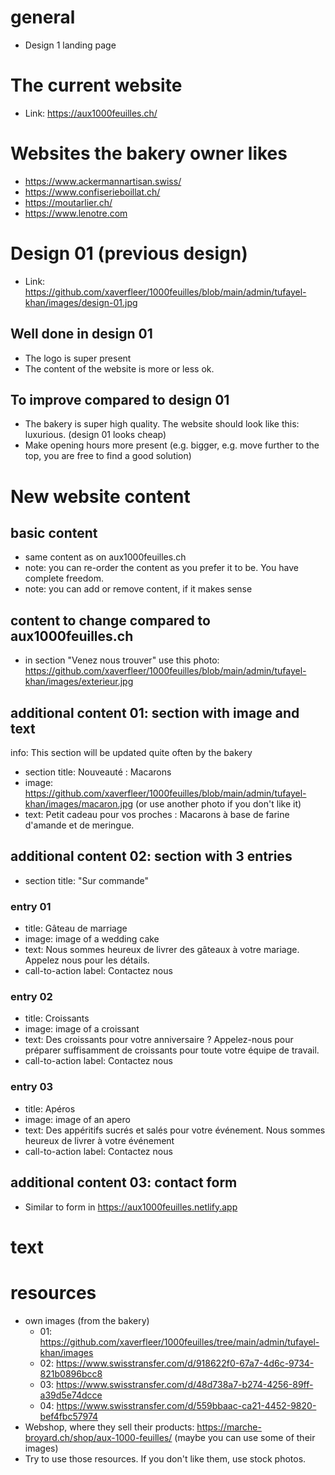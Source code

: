 # general

- Design 1 landing page

# The current website

- Link: https://aux1000feuilles.ch/

# Websites the bakery owner likes

- https://www.ackermannartisan.swiss/
- https://www.confiserieboillat.ch/
- https://moutarlier.ch/
- https://www.lenotre.com

# Design 01 (previous design)

- Link: https://github.com/xaverfleer/1000feuilles/blob/main/admin/tufayel-khan/images/design-01.jpg

## Well done in design 01

- The logo is super present
- The content of the website is more or less ok.

## To improve compared to design 01

- The bakery is super high quality. The website should look like this: luxurious. (design 01 looks cheap)
- Make opening hours more present (e.g. bigger, e.g. move further to the top, you are free to find a good solution)

# New website content

## basic content

- same content as on aux1000feuilles.ch
- note: you can re-order the content as you prefer it to be. You have complete freedom.
- note: you can add or remove content, if it makes sense

## content to change compared to aux1000feuilles.ch

- in section "Venez nous trouver" use this photo: https://github.com/xaverfleer/1000feuilles/blob/main/admin/tufayel-khan/images/exterieur.jpg

## additional content 01: section with image and text

info: This section will be updated quite often by the bakery

- section title: Nouveauté : Macarons
- image: https://github.com/xaverfleer/1000feuilles/blob/main/admin/tufayel-khan/images/macaron.jpg (or use another photo if you don't like it)
- text: Petit cadeau pour vos proches : Macarons à base de farine d'amande et de meringue.

## additional content 02: section with 3 entries

- section title: "Sur commande"

### entry 01

- title: Gâteau de marriage
- image: image of a wedding cake
- text: Nous sommes heureux de livrer des gâteaux à votre mariage. Appelez nous pour les détails.
- call-to-action label: Contactez nous

### entry 02

- title: Croissants
- image: image of a croissant
- text: Des croissants pour votre anniversaire ? Appelez-nous pour préparer suffisamment de croissants pour toute votre équipe de travail.
- call-to-action label: Contactez nous

### entry 03

- title: Apéros
- image: image of an apero
- text: Des appéritifs sucrés et salés pour votre événement. Nous sommes heureux de livrer à votre événement
- call-to-action label: Contactez nous

## additional content 03: contact form

- Similar to form in https://aux1000feuilles.netlify.app

# text

# resources

- own images (from the bakery)
  - 01: https://github.com/xaverfleer/1000feuilles/tree/main/admin/tufayel-khan/images
  - 02: https://www.swisstransfer.com/d/918622f0-67a7-4d6c-9734-821b0896bcc8
  - 03: https://www.swisstransfer.com/d/48d738a7-b274-4256-89ff-a39d5e74dcce
  - 04: https://www.swisstransfer.com/d/559bbaac-ca21-4452-9820-bef4fbc57974
- Webshop, where they sell their products: https://marche-broyard.ch/shop/aux-1000-feuilles/ (maybe you can use some of their images)
- Try to use those resources. If you don't like them, use stock photos.
